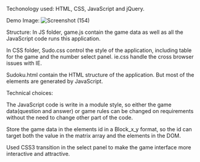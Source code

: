 
Techonology used: 
HTML, CSS, JavaScript and jQuery. 

Demo Image:
![Screenshot (154)](https://user-images.githubusercontent.com/68801205/131226943-b15efba3-b1ea-436a-8100-f1854f4a3498.png)


Structure: 
In JS folder, game.js contain the game data as well as all the JavaScript code runs this application.

In CSS folder, Sudo.css control the style of the application, including table for the game and the number select panel. ie.css handle the cross browser issues with IE.

Sudoku.html contain the HTML structure of the application. But most of the elements are generated by JavaScript.	

Technical choices: 

The JavaScript code is write in a module style, so either the game data(question and answer) or game rules can be changed on requirements without the need to change other part of the code. 

Store the game data in the elements id in a Block_x_y format, so the id can target both the value in the matrix array and the elements in the DOM.

Used CSS3 transition in the select panel to make the game interface more interactive and attractive.

